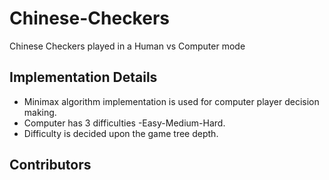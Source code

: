 # Chinese-Checkers
Chinese Checkers played in a Human vs Computer mode  
## Implementation Details
- Minimax algorithm implementation is used for computer player decision making.
- Computer has 3 difficulties -Easy-Medium-Hard.
- Difficulty is decided upon the game tree depth.
## Contributors
